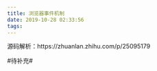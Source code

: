 ```yaml
---
title: 浏览器事件机制
date: 2019-10-28 02:33:56
tags:
---
```


<p>源码解析：https://zhuanlan.zhihu.com/p/25095179</p>

#待补充#